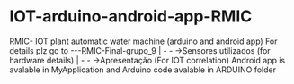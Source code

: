 # IOT-arduino-android-app-RMIC
RMIC- IOT plant automatic water machine (arduino and android app)
For details plz go to
---RMIC-Final-grupo_9
    |
    - - ->Sensores utilizados (for hardware details)
    |
    - - ->Apresentação (For IOT correlation)
Android app is avalable in MyApplication and Arduino code avalable in ARDUINO folder
